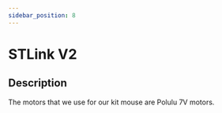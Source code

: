 ```yaml
---
sidebar_position: 8
---
```


# STLink V2

## Description

The motors that we use for our kit mouse are Polulu 7V motors.